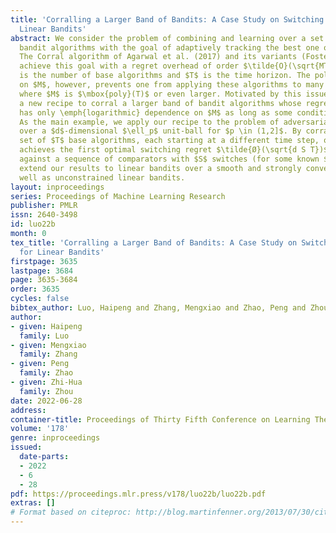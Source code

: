 ```yaml
---
title: 'Corralling a Larger Band of Bandits: A Case Study on Switching Regret for
  Linear Bandits'
abstract: We consider the problem of combining and learning over a set of adversarial
  bandit algorithms with the goal of adaptively tracking the best one on the fly.
  The Corral algorithm of Agarwal et al. (2017) and its variants (Foster et al., 2020a)
  achieve this goal with a regret overhead of order $\tilde{O}(\sqrt{MT})$ where $M$
  is the number of base algorithms and $T$ is the time horizon. The polynomial dependence
  on $M$, however, prevents one from applying these algorithms to many applications
  where $M$ is $\mbox{poly}(T)$ or even larger. Motivated by this issue, we propose
  a new recipe to corral a larger band of bandit algorithms whose regret overhead
  has only \emph{logarithmic} dependence on $M$ as long as some conditions are satisfied.
  As the main example, we apply our recipe to the problem of adversarial linear bandits
  over a $d$-dimensional $\ell_p$ unit-ball for $p \in (1,2]$. By corralling a large
  set of $T$ base algorithms, each starting at a different time step, our final algorithm
  achieves the first optimal switching regret $\tilde{Ø}(\sqrt{d S T})$ when competing
  against a sequence of comparators with $S$ switches (for some known $S$). We further
  extend our results to linear bandits over a smooth and strongly convex domain as
  well as unconstrained linear bandits.
layout: inproceedings
series: Proceedings of Machine Learning Research
publisher: PMLR
issn: 2640-3498
id: luo22b
month: 0
tex_title: 'Corralling a Larger Band of Bandits: A Case Study on Switching Regret
  for Linear Bandits'
firstpage: 3635
lastpage: 3684
page: 3635-3684
order: 3635
cycles: false
bibtex_author: Luo, Haipeng and Zhang, Mengxiao and Zhao, Peng and Zhou, Zhi-Hua
author:
- given: Haipeng
  family: Luo
- given: Mengxiao
  family: Zhang
- given: Peng
  family: Zhao
- given: Zhi-Hua
  family: Zhou
date: 2022-06-28
address:
container-title: Proceedings of Thirty Fifth Conference on Learning Theory
volume: '178'
genre: inproceedings
issued:
  date-parts:
  - 2022
  - 6
  - 28
pdf: https://proceedings.mlr.press/v178/luo22b/luo22b.pdf
extras: []
# Format based on citeproc: http://blog.martinfenner.org/2013/07/30/citeproc-yaml-for-bibliographies/
---
```

